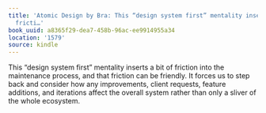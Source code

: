 ```yaml
---
title: 'Atomic Design by Bra: This “design system first” mentality inserts a bit of
  fricti…'
book_uuid: a8365f29-dea7-458b-96ac-ee9914955a34
location: '1579'
source: kindle
---
```


This “design system first” mentality inserts a bit of friction into the maintenance process, and that friction can be friendly. It forces us to step back and consider how any improvements, client requests, feature additions, and iterations affect the overall system rather than only a sliver of the whole ecosystem.